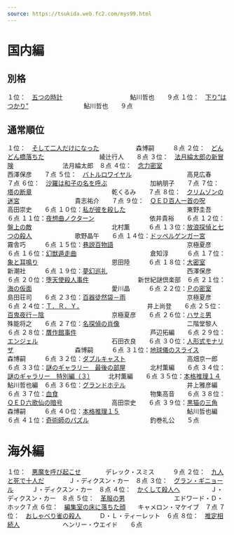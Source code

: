```yaml
---
source: https://tsukida.web.fc2.com/mys99.html
---
```


# 国内編

## 別格

１位：　[五つの時計](https://tsukida.web.fc2.com/9904.html)　　　　　　　　　　　鮎川哲也　　９点
１位：　[下り”はつかり”](https://tsukida.web.fc2.com/9904.html)　　　　　　　　　鮎川哲也　　９点
　
## 通常順位

１位：　[そして二人だけになった](https://tsukida.web.fc2.com/9907.html#anchor599820)　　　　　　森博嗣　　　８点
２位：　[どんどん橋落ちた](https://tsukida.web.fc2.com/9910.html#anchor89415)　　　　　　　　　綾辻行人　　８点
３位：　[法月綸太郎の新冒険](https://tsukida.web.fc2.com/9905.html#anchor117138)　　　　　　　　法月綸太郎　８点
４位：　[念力密室](https://tsukida.web.fc2.com/9901.html#anchor69231)　　　　　　　　　　　　　西澤保彦　　７点
５位：　[バトルロワイヤル](https://tsukida.web.fc2.com/9906.html#anchor89285)　　　　　　　　　高見広春　　７点
６位：　[沙羅は和子の名を呼ぶ](https://tsukida.web.fc2.com/9911.html#anchor410025)　　　　　　　加納朋子　　７点
７位：　[塔の断章](https://tsukida.web.fc2.com/9902.html#anchor38524)　　　　　　　　　　　　　乾くるみ　　７点
８位：　[クリムゾンの迷宮](https://tsukida.web.fc2.com/9905.html#anchor381822)　　　　　　　　　貴志祐介　　７点
９位：　[ＱＥＤ百人一首の呪](https://tsukida.web.fc2.com/9902.html)　　　　　　　　高田崇史　　６点
１０位：[私が彼を殺した](https://tsukida.web.fc2.com/9902.html)　　　　　　　　　　東野圭吾　　６点
１１位：[夜想曲ノクターン](https://tsukida.web.fc2.com/9909.html#anchor38430)　　　　　　　　　依井貴裕　　６点
１２位：[盤上の敵](https://tsukida.web.fc2.com/0003.html#anchor38730)　　　　　　　　　　　　　北村薫　　　６点
１３位：[放浪探偵と七つの殺人](https://tsukida.web.fc2.com/9906.html#anchor353137)　　　　　　　歌野晶午　　６点
１４位：[ドッペルゲンガー宮](https://tsukida.web.fc2.com/9907.html#anchor74029)　　　　　　　　霧舎巧　　　６点
１５位：[巷説百物語](https://tsukida.web.fc2.com/9910.html#anchor77986)　　　　　　　　　　　　京極夏彦　　６点
１６位：[幻獣遁走曲](https://tsukida.web.fc2.com/9912.html#anchor1815271)　　　　　　　　　　　　倉知淳　　　６点
１７位：[象と耳鳴り](https://tsukida.web.fc2.com/0002.html#anchor441027)　　　　　　　　　　　　恩田陸　　　６点
１８位：[大密室](https://tsukida.web.fc2.com/9907.html#anchor187724)　　　　　　　　　　　　　　新潮社　　　６点
１９位：[夢幻巡礼](https://tsukida.web.fc2.com/9909.html#anchor1135887)　　　　　　　　　　　　　西澤保彦　　６点
２０位：[堕天使殺人事件](https://tsukida.web.fc2.com/9909.html#anchor881933)　　　　　　　　新世紀謎倶楽部　６点
２１位：[海の仮面](https://tsukida.web.fc2.com/9908.html)　　　　　　　　　　　　　愛川晶　　　６点
２２位：[Ｐの密室](https://tsukida.web.fc2.com/9911.html#anchor1025559)　　　　　　　　　　　　　島田荘司　　６点
２３位：[百器徒然袋－雨](https://tsukida.web.fc2.com/9911.html#anchor1020433)　　　　　　　　　　京極夏彦　　６点
２４位：[Ｔ．Ｒ．Ｙ．](https://tsukida.web.fc2.com/0001.html)　　　　　　　　　　　井上尚登　　６点
２５位：[百鬼夜行－陰](https://tsukida.web.fc2.com/9907.html#anchor182741)　　　　　　　　　　　京極夏彦　　６点
２６位：[ハサミ男](https://tsukida.web.fc2.com/9908.html#anchor38430)　　　　　　　　　　　　　殊能将之　　６点
２７位：[名探偵の肖像](https://tsukida.web.fc2.com/9907.html)　　　　　　　　　　　二階堂黎人　６点
２８位：[贋作館事件](https://tsukida.web.fc2.com/9909.html)　　　　　　　　　　　　芦辺拓編　　６点
２９位：[エンジェル](https://tsukida.web.fc2.com/0001.html#anchor41541)　　　　　　　　　　　　石田衣良　　６点
３０位：[人形式モナリザ](https://tsukida.web.fc2.com/9909.html#anchor693199)　　　　　　　　　　森博嗣　　　６点
３１位：[地球儀のスライス](https://tsukida.web.fc2.com/9902.html#anchor118927)　　　　　　　　　森博嗣　　　６点
３２位：[ダブルキャスト](https://tsukida.web.fc2.com/9905.html)　　　　　　　　　　高畑京一郎　６点
３３位：[謎のギャラリー　最後の部屋](https://tsukida.web.fc2.com/9907.html#anchor210319)　　　　北村薫編　　６点
３４位：[謎のギャラリー　特別編（３）](https://tsukida.web.fc2.com/9907.html#anchor210319)　　　北村薫編　　６点
３５位：[本格推理１４](https://tsukida.web.fc2.com/9908.html#anchor34140)　　　　　　　　　　　鮎川哲也編　６点
３６位：[グランドホテル](https://tsukida.web.fc2.com/9904.html#anchor50528)　　　　　　　　　　井上雅彦編　６点
３７位：[血食](https://tsukida.web.fc2.com/9905.html#anchor108351)　　　　　　　　　　　　　　　物集高音　　６点
３８位：[ＱＥＤ六歌仙の暗号](https://tsukida.web.fc2.com/9906.html#anchor520567)　　　　　　　　高田崇史　　６点
３９位：[黒猫の三角](https://tsukida.web.fc2.com/9906.html)　　　　　　　　　　　　森博嗣　　　６点
４０位：[本格推理１５](https://tsukida.web.fc2.com/9911.html#anchor83435)　　　　　　　　　　　鮎川哲也編　６点
４１位：[奇術師のパズル](https://tsukida.web.fc2.com/9910.html#anchor82402)　　　　　　　　　　釣巻礼公　　５点　

# 海外編

１位：　[悪魔を呼び起こせ](https://tsukida.web.fc2.com/9912.html#anchor1739194)　　　　デレック・スミス　　　９点
２位：　[九人と死で十人だ](https://tsukida.web.fc2.com/0003.html#anchor489294)　　　　Ｊ・ディクスン・カー　８点
３位：　[グラン・ギニョール](https://tsukida.web.fc2.com/9906.html#anchor314698)　　　Ｊ・ディクスン・カー　８点
４位：　[かくして殺人へ](https://tsukida.web.fc2.com/0004.html)　　　　　Ｊ・ディクスン・カー　８点
５位：　[革服の男](https://tsukida.web.fc2.com/9912.html#anchor1727002)　　　　　　　　エドワード・Ｄ・ホック７点
６位：　[編集室の床に落ちた顔](https://tsukida.web.fc2.com/9905.html#anchor367567)　　キャメロン・マケイブ　７点
７位：　[おしゃべり雀の殺人](https://tsukida.web.fc2.com/9910.html#anchor907065)　　　Ｄ・Ｌ・ティーレット　６点
８位：　[推定相続人](https://tsukida.web.fc2.com/9908.html#anchor374971)　　　　　　　ヘンリー・ウエイド　　６点
